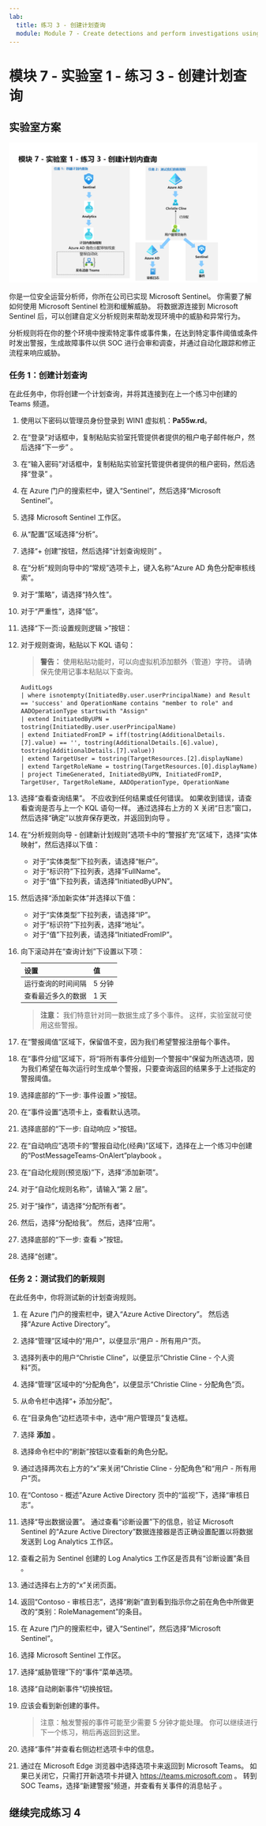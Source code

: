 ```yaml
---
lab:
  title: 练习 3 - 创建计划查询
  module: Module 7 - Create detections and perform investigations using Microsoft Sentinel
---
```


# <a name="module-7---lab-1---exercise-3---create-a-scheduled-query"></a>模块 7 - 实验室 1 - 练习 3 - 创建计划查询

## <a name="lab-scenario"></a>实验室方案

![实验室概述。](../Media/SC-200-Lab_Diagrams_Mod7_L1_Ex3.png)

你是一位安全运营分析师，你所在公司已实现 Microsoft Sentinel。 你需要了解如何使用 Microsoft Sentinel 检测和缓解威胁。 将数据源连接到 Microsoft Sentinel 后，可以创建自定义分析规则来帮助发现环境中的威胁和异常行为。

分析规则将在你的整个环境中搜索特定事件或事件集，在达到特定事件阈值或条件时发出警报，生成故障事件以供 SOC 进行会审和调查，并通过自动化跟踪和修正流程来响应威胁。


### <a name="task-1-create-a-scheduled-query"></a>任务 1：创建计划查询

在此任务中，你将创建一个计划查询，并将其连接到在上一个练习中创建的 Teams 频道。

1. 使用以下密码以管理员身份登录到 WIN1 虚拟机：**Pa55w.rd**。  

1. 在“登录”对话框中，复制粘贴实验室托管提供者提供的租户电子邮件帐户，然后选择“下一步”  。

1. 在“输入密码”对话框中，复制粘贴实验室托管提供者提供的租户密码，然后选择“登录”  。

1. 在 Azure 门户的搜索栏中，键入“Sentinel”，然后选择“Microsoft Sentinel”。

1. 选择 Microsoft Sentinel 工作区。

1. 从“配置”区域选择“分析”。

1. 选择“+ 创建”按钮，然后选择“计划查询规则” 。

1. 在“分析”规则向导中的“常规”选项卡上，键入名称“Azure AD 角色分配审核线索”。

1. 对于“策略”，请选择“持久性”。

1. 对于“严重性”，选择“低”。

1. 选择“下一页:设置规则逻辑 >”按钮：

1. 对于规则查询，粘贴以下 KQL 语句：

    >**警告：** 使用粘贴功能时，可以向虚拟机添加额外（管道）字符。 请确保先使用记事本粘贴以下查询。

    ```KQL
    AuditLogs  
    | where isnotempty(InitiatedBy.user.userPrincipalName) and Result == 'success' and OperationName contains "member to role" and AADOperationType startswith "Assign"
    | extend InitiatedByUPN = tostring(InitiatedBy.user.userPrincipalName)
    | extend InitiatedFromIP = iff(tostring(AdditionalDetails.[7].value) == '', tostring(AdditionalDetails.[6].value), tostring(AdditionalDetails.[7].value))
    | extend TargetUser = tostring(TargetResources.[2].displayName)
    | extend TargetRoleName = tostring(TargetResources.[0].displayName)
    | project TimeGenerated, InitiatedByUPN, InitiatedFromIP, TargetUser, TargetRoleName, AADOperationType, OperationName
    ```

1. 选择“查看查询结果”。 不应收到任何结果或任何错误。 如果收到错误，请查看查询是否与上一个 KQL 语句一样。 通过选择右上方的 X 关闭“日志”窗口，然后选择“确定”以放弃保存更改，并返回到向导 。

1. 在“分析规则向导 - 创建新计划规则”选项卡中的“警报扩充”区域下，选择“实体映射”，然后选择以下值： 

    - 对于“实体类型”下拉列表，请选择“帐户”。
    - 对于“标识符”下拉列表，选择“FullName”。
    - 对于“值”下拉列表，请选择“InitiatedByUPN”。

1. 然后选择“添加新实体”并选择以下值：

    - 对于“实体类型”下拉列表，请选择“IP”。
    - 对于“标识符”下拉列表，选择“地址”。
    - 对于“值”下拉列表，请选择“InitiatedFromIP”。

1. 向下滚动并在“查询计划”下设置以下项：

    |设置|值|
    |---|---|
    |运行查询的时间间隔|5 分钟|
    |查看最近多久的数据|1 天|

    >**注意：** 我们特意针对同一数据生成了多个事件。 这样，实验室就可使用这些警报。

1. 在“警报阈值”区域下，保留值不变，因为我们希望警报注册每个事件。

1. 在“事件分组”区域下，将“将所有事件分组到一个警报中”保留为所选选项，因为我们希望在每次运行时生成单个警报，只要查询返回的结果多于上述指定的警报阈值。

1. 选择底部的“下一步: 事件设置 >”按钮。 

1. 在“事件设置”选项卡上，查看默认选项。

1. 选择底部的“下一步: 自动响应 >”按钮。

1. 在“自动响应”选项卡的“警报自动化(经典)”区域下，选择在上一个练习中创建的“PostMessageTeams-OnAlert”playbook 。

1. 在“自动化规则(预览版)”下，选择“添加新项”。

1. 对于“自动化规则名称”，请输入“第 2 层”。

1. 对于“操作”，请选择“分配所有者”。

1. 然后，选择“分配给我”。 然后，选择“应用”。

1. 选择底部的“下一步: 查看 >”按钮。
  
1. 选择“创建”。


### <a name="task-2-test-our-new-rule"></a>任务 2：测试我们的新规则

在此任务中，你将测试新的计划查询规则。

1. 在 Azure 门户的搜索栏中，键入“Azure Active Directory”。 然后选择“Azure Active Directory”。

1. 选择“管理”区域中的“用户”，以便显示“用户 - 所有用户”页。

1. 选择列表中的用户“Christie Cline”，以便显示“Christie Cline - 个人资料”页。

1. 选择“管理”区域中的“分配角色”，以便显示“Christie Cline - 分配角色”页。

1. 从命令栏中选择“+ 添加分配”。

1. 在“目录角色”边栏选项卡中，选中“用户管理员”复选框。

1. 选择 **添加** 。

1. 选择命令栏中的“刷新”按钮以查看新的角色分配。 

1. 通过选择两次右上方的“x”来关闭“Christie Cline - 分配角色”和“用户 - 所有用户”页。

1. 在“Contoso - 概述”Azure Active Directory 页中的“监视”下，选择“审核日志”。

1. 选择“导出数据设置”。 通过查看“诊断设置”下的信息，验证 Microsoft Sentinel 的“Azure Active Directory”数据连接器是否正确设置配置以将数据发送到 Log Analytics 工作区。

1. 查看之前为 Sentinel 创建的 Log Analytics 工作区是否具有“诊断设置”条目 。

1. 通过选择右上方的“x”关闭页面。

1. 返回“Contoso - 审核日志”，选择“刷新”直到看到指示你之前在角色中所做更改的“类别：RoleManagement”的条目。

1. 在 Azure 门户的搜索栏中，键入“Sentinel”，然后选择“Microsoft Sentinel”。

1. 选择 Microsoft Sentinel 工作区。

1. 选择“威胁管理”下的“事件”菜单选项。

1. 选择“自动刷新事件”切换按钮。

1. 应该会看到新创建的事件。 

    >注意：触发警报的事件可能至少需要 5 分钟才能处理。 你可以继续进行下一个练习，稍后再返回到这里。

1. 选择“事件”并查看右侧边栏选项卡中的信息。

1. 通过在 Microsoft Edge 浏览器中选择选项卡来返回到 Microsoft Teams。 如果已关闭它，只需打开新选项卡并键入 https://teams.microsoft.com 。 转到 SOC Teams，选择“新建警报”频道，并查看有关事件的消息帖子 。

## <a name="proceed-to-exercise-4"></a>继续完成练习 4
